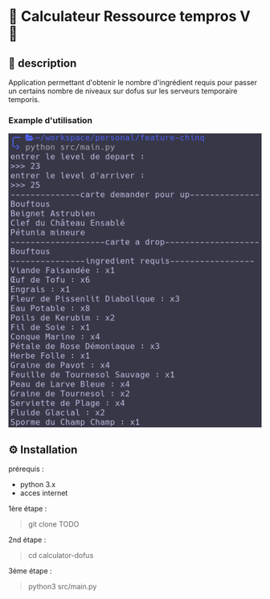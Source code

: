 # 🎲 Calculateur Ressource tempros V 🎲

## 📖 description

Application permettant d'obtenir le nombre d'ingrédient requis pour passer un certains nombre de niveaux sur dofus sur les serveurs temporaire temporis. 

### Example d'utilisation
![example](ressources/example.png)

## ⚙️ Installation
prérequis : 
- python 3.x
- acces internet 

1ère étape :
> git clone TODO

2nd étape :
> cd calculator-dofus

3ème étape :
> python3 src/main.py
